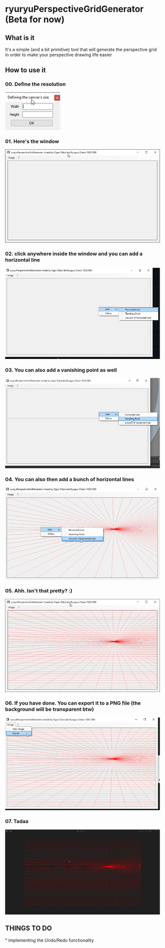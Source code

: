 # ryuryuPerspectiveGridGenerator (Beta for now)

## What is it
It's a simple (and a bit primitive) tool that will generate the perspective grid in order to make your perspective drawing life easier

## How to use it

### 00. Define the resolution
![alt text](https://github.com/Ryuguu-Chan/ryuryuPerspectiveGridGenerator/blob/master/pic00.png)

### 01. Here's the window
![alt text](https://github.com/Ryuguu-Chan/ryuryuPerspectiveGridGenerator/blob/master/pic01.png)

### 02. click anywhere inside the window and you can add a horizontal line
![alt text](https://github.com/Ryuguu-Chan/ryuryuPerspectiveGridGenerator/blob/master/pic02.png)

### 03. You can also add a vanishing point as well
![alt text](https://github.com/Ryuguu-Chan/ryuryuPerspectiveGridGenerator/blob/master/pic03.png)

### 04. You can also then add a bunch of horizontal lines
![alt text](https://github.com/Ryuguu-Chan/ryuryuPerspectiveGridGenerator/blob/master/pic04.png)

### 05. Ahh. Isn't that pretty? :)
![alt text](https://github.com/Ryuguu-Chan/ryuryuPerspectiveGridGenerator/blob/master/pic05.png)

### 06. If you have done. You can export it to a PNG file (the background will be transparent btw)
![alt text](https://github.com/Ryuguu-Chan/ryuryuPerspectiveGridGenerator/blob/master/pic06.png)

### 07. Tadaa
![alt text](https://github.com/Ryuguu-Chan/ryuryuPerspectiveGridGenerator/blob/master/pic07.png)

## THINGS TO DO

° implementing the Undo/Redo functionality
